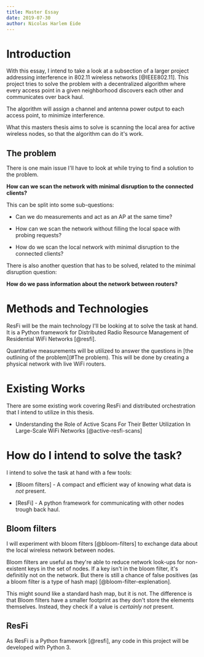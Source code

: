 ```yaml
---
title: Master Essay
date: 2019-07-30
author: Nicolas Harlem Eide
---
```



Introduction
============

With this essay, I intend to take a look at a subsection of a larger project
addressing interference in 802.11 wireless networks [@IEEE802.11]. This project 
tries to solve the problem with a decentralized algorithm where every 
access point in a given neighborhood discovers each other and communicates 
over back haul.

The algorithm will assign a channel and antenna power output to each access 
point, to minimize interference.

What this masters thesis aims to solve is scanning the local area for active
wireless nodes, so that the algorithm can do it's work.

The problem
-----------

There is one main issue I'll have to look at while trying to find a 
solution to the problem.

**How can we scan the network with minimal disruption to the connected 
  clients?**

This can be split into some sub-questions:

*   Can we do measurements and act as an AP at the same time?

*   How can we scan the network without filling the local space with probing 
    requests?

*   How do we scan the local network with minimal disruption to the connected
    clients?

There is also another question that has to be solved, related to the minimal 
disruption question:

**How do we pass information about the network between routers?**


Methods and Technologies
========================

ResFi will be the main technology I'll be looking at to solve the task at 
hand. It is a Python framework for Distributed Radio Resource Management of
Residential WiFi Networks [@resfi].

Quantitative measurements will be utilized to answer the questions in 
[the outlining of the problem](#The problem). This will be done by creating a
physical network with live WiFi routers.


Existing Works
==============

There are some existing work covering ResFi and distributed orchestration 
that I intend to utilize in this thesis.

* Understanding the Role of Active Scans For Their Better Utilization In 
  Large-Scale WiFi Networks [@active-resfi-scans]


How do I intend to solve the task?
===================================

I intend to solve the task at hand with a few tools:

*   [Bloom filters] - A compact and efficient way of knowing what data is *not* 
                      present.
                  
*   [ResFi] - A python framework for communicating with other nodes trough
              back haul.

Bloom filters
-------------

I will experiment with bloom filters [@bloom-filters] to exchange data about 
the local wireless network between nodes.

Bloom filters are useful as they're able to reduce network look-ups for 
non-existent keys in the set of nodes. If a key isn't in the bloom filter, 
it's definitily not on the network. But there is still a chance of false 
positives (as a bloom filter is a type of hash map) [@bloom-filter-explenation].

This might sound like a standard hash map, but it is not. The difference is that 
Bloom filters have a smaller footprint as they don't store the elements 
themselves. Instead, they check if a value is *certainly not* present.

ResFi
-----

As ResFi is a Python framework [@resfi], any code in this project will be 
developed with Python 3.
